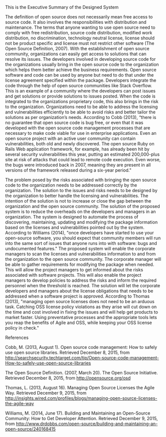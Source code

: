 This is the Executive Summary of the Designed System

  The definition of open source does not necessarily mean free access to source code. It also involves the responsibilities with distribution and maintenance. The terms that anyone wanting to use open source need to comply with free redistribution, source code distribution, modified work distribution, no discrimination, technology neutral license, license should not be product specific and license must not restrict other software (The Open Source Definition, 2007). With the establishment of open source community, organizations can easily get access to solutions that can resolve its issues. The developers involved in developing source code for the organizations usually bring in the open source code to the organization which helps them better achieve the business requirements. Open source software and code can be used by anyone but need to do that under the license agreement specified within the package. Developers integrate the code through the help of open source communities like Stack Overflow. This is an example of a community where the developers can post issues and get solutions or provide solutions to issues posted. When the code is integrated to the organizations proprietary code, this also brings in the risk to the organization. Organizations need to be able to address the licensing and vulnerabilities efficiently to be able to avoid risks and better tailor the solutions as per organization’s needs. According to Cobb (2013), “there is no guarantee that open source code is bug free, or even that it was developed with the open source code management processes that are necessary to make code viable for use in enterprise applications. Even an open source project with an active user community can contain vulnerabilities, both old and newly discovered. The open source Ruby on Rails Web application framework, for example, has already been hit by several security vulnerabilities this year, putting an estimated 200,000-plus site at risk of attacks that could lead to remote code execution. Even worse, the bugs were introduced back in 2007, meaning they are present in all versions of the framework released during a six-year period."
  
The problem posed by the risks associated with bringing the open source code to the organization needs to be addressed correctly by the organization. The solution to the issues and risks needs to be designed by the organization to better handle the licensing and vulnerabilities. The intention of the solution is not to increase or close the gap between the organization and the open source community. The solution of the proposed system is to reduce the overheads on the developers and managers in an organization. The system is designed to automate the process of discovering, maintaining, updating and modifying the package information based on the licenses and vulnerabilities pointed out by the system. According to Williams (2014), "once developers have started to use your open-source software, you should expect that community members will run into the same sort of issues that anyone runs into with software: bugs and undocumented features." The proposed system will enable the corporate managers to scan the licenses and vulnerabilities information to and from the organization to the open source community. The corporate manager will be able to gather requirements for modifying the package when needed. This will allow the project managers to get informed about the risks associated with software projects. This will also enable the project managers to develop policies to address the risks and inform the required personnel when the threshold is reached. The solution will let the corporate developers and managers about the license obligations that needs to be addressed when a software project is approved. According to Thomas (2013), "managing open source licenses does not need to be an arduous task. Catching OSS license policy violations as they arise will cut down on the time and cost involved in fixing the issues and will help get products to market faster. Using preventative processes and the appropriate tools lets you reap the benefits of Agile and OSS, while keeping your OSS license policy in check."
  
  
  References
  
Cobb, M. (2013, August 1). Open source code management: How to safely use open source libraries. Retrieved December 8, 2015, from http://searchsecurity.techtarget.com/tip/Open-source-code-management-How-to-safely-use-open-source-libraries

The Open Source Definition. (2007, March 20). The Open Source Initiative. Retrieved December 8, 2015, from http://opensource.org/osd

Thomas, L. (2013, August 16). Managing Open Source Licenses the Agile Way. Retrieved December 9, 2015, from http://insights.wired.com/profiles/blogs/managing-open-source-licenses-the-agile-way

Williams, M. (2014, June 17). Building and Maintaining an Open-Source Community: How to Get Developer Attention. Retrieved December 9, 2015, from http://www.drdobbs.com/open-source/building-and-maintaining-an-open-source/240168415



